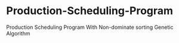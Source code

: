 # Production-Scheduling-Program
Production Scheduling Program With Non-dominate sorting Genetic Algorithm
